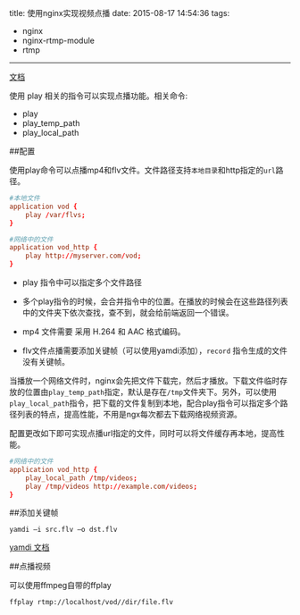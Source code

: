 title: 使用nginx实现视频点播
date: 2015-08-17 14:54:36
tags:
- nginx
- nginx-rtmp-module
- rtmp
---

[文档](https://github.com/arut/nginx-rtmp-module/wiki/Directives#video-on-demand)

使用 play 相关的指令可以实现点播功能。相关命令:
- play
- play_temp_path
- play_local_path


##配置

使用play命令可以点播mp4和flv文件。文件路径支持`本地目录`和http指定的`url`路径。

```conf
#本地文件
application vod {
    play /var/flvs;
}

#网络中的文件
application vod_http {
    play http://myserver.com/vod;
}
```

- play 指令中可以指定多个文件路径

- 多个play指令的时候，会合并指令中的位置。在播放的时候会在这些路径列表中的文件夹下依次查找，查不到，就会给前端返回一个错误。
 
- mp4 文件需要 采用 H.264 和 AAC 格式编码。

- flv文件点播需要添加关键帧（可以使用yamdi添加），`record` 指令生成的文件没有关键帧。


当播放一个网络文件时，nginx会先把文件下载完，然后才播放。下载文件临时存放的位置由`play_temp_path`指定，默认是存在`/tmp`文件夹下。另外，可以使用 `play_local_path`指令，把下载的文件复制到本地，配合play指令可以指定多个路径列表的特点，提高性能，不用是ngx每次都去下载网络视频资源。


配置更改如下即可实现点播url指定的文件，同时可以将文件缓存再本地，提高性能。
```conf
#网络中的文件
application vod_http {
    play_local_path /tmp/videos;
    play /tmp/videos http://example.com/videos;
}
```

##添加关键帧

    yamdi –i src.flv –o dst.flv

[yamdi 文档](http://yamdi.sourceforge.net/)

##点播视频

可以使用ffmpeg自带的ffplay

    ffplay rtmp://localhost/vod//dir/file.flv